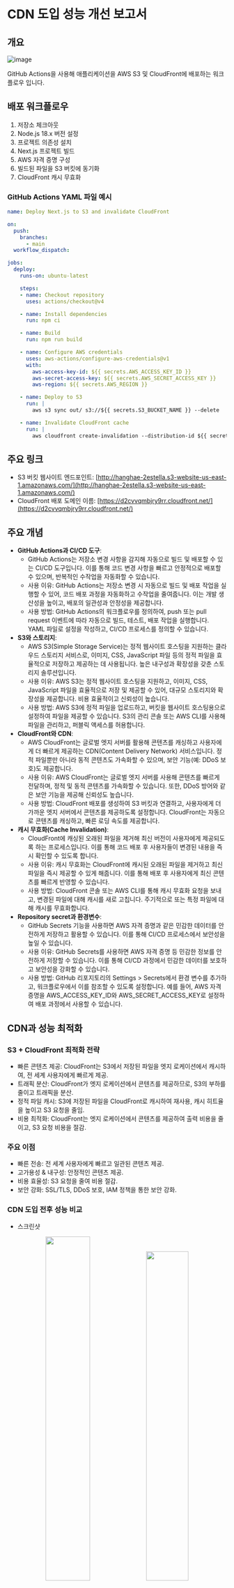 # CDN 도입 성능 개선 보고서

## 개요
![image](https://github.com/user-attachments/assets/1a2accf0-77ff-45a1-9dd5-ff41f92c6bd3)

GitHub Actions을 사용해 애플리케이션을 AWS S3 및 CloudFront에 배포하는 워크플로우 입니다.

## 배포 워크플로우

1. 저장소 체크아웃
2. Node.js 18.x 버전 설정
3. 프로젝트 의존성 설치
4. Next.js 프로젝트 빌드
5. AWS 자격 증명 구성
6. 빌드된 파일을 S3 버킷에 동기화
7. CloudFront 캐시 무효화

### GitHub Actions YAML 파일 예시
```yaml
name: Deploy Next.js to S3 and invalidate CloudFront

on:
  push:
    branches:
      - main  
  workflow_dispatch:

jobs:
  deploy:
    runs-on: ubuntu-latest

    steps:
    - name: Checkout repository
      uses: actions/checkout@v4

    - name: Install dependencies
      run: npm ci

    - name: Build
      run: npm run build

    - name: Configure AWS credentials
      uses: aws-actions/configure-aws-credentials@v1
      with:
        aws-access-key-id: ${{ secrets.AWS_ACCESS_KEY_ID }}
        aws-secret-access-key: ${{ secrets.AWS_SECRET_ACCESS_KEY }}
        aws-region: ${{ secrets.AWS_REGION }}

    - name: Deploy to S3
      run: |
        aws s3 sync out/ s3://${{ secrets.S3_BUCKET_NAME }} --delete

    - name: Invalidate CloudFront cache
      run: |
        aws cloudfront create-invalidation --distribution-id ${{ secrets.CLOUDFRONT_DISTRIBUTION_ID }} --paths "/*"
```



## 주요 링크
- S3 버킷 웹사이트 엔드포인트: [http://hanghae-2estella.s3-website-us-east-1.amazonaws.com/](http://hanghae-2estella.s3-website-us-east-1.amazonaws.com/)
- CloudFront 배포 도메인 이름: [https://d2cvvqmbjry9rr.cloudfront.net/](https://d2cvvqmbjry9rr.cloudfront.net/)


## 주요 개념
- **GitHub Actions과 CI/CD 도구**:
  - GitHub Actions는 저장소 변경 사항을 감지해 자동으로 빌드 및 배포할 수 있는 CI/CD 도구입니다. 이를 통해 코드 변경 사항을 빠르고 안정적으로 배포할 수 있으며, 반복적인 수작업을 자동화할 수 있습니다.
  - 사용 이유: GitHub Actions는 저장소 변경 시 자동으로 빌드 및 배포 작업을 실행할 수 있어, 코드 배포 과정을 자동화하고 수작업을 줄여줍니다. 이는 개발 생산성을 높이고, 배포의 일관성과 안정성을 제공합니다.
  - 사용 방법: GitHub Actions의 워크플로우를 정의하여, push 또는 pull request 이벤트에 따라 자동으로 빌드, 테스트, 배포 작업을 실행합니다. YAML 파일로 설정을 작성하고, CI/CD 프로세스를 정의할 수 있습니다.
- **S3와 스토리지**:
  - AWS S3(Simple Storage Service)는 정적 웹사이트 호스팅을 지원하는 클라우드 스토리지 서비스로, 이미지, CSS, JavaScript 파일 등의 정적 파일을 효율적으로 저장하고 제공하는 데 사용됩니다. 높은 내구성과 확장성을 갖춘 스토리지 솔루션입니다.
  - 사용 이유: AWS S3는 정적 웹사이트 호스팅을 지원하고, 이미지, CSS, JavaScript 파일을 효율적으로 저장 및 제공할 수 있어, 대규모 스토리지와 확장성을 제공합니다. 비용 효율적이고 신뢰성이 높습니다.
  - 사용 방법: AWS S3에 정적 파일을 업로드하고, 버킷을 웹사이트 호스팅용으로 설정하여 파일을 제공할 수 있습니다. S3의 관리 콘솔 또는 AWS CLI를 사용해 파일을 관리하고, 퍼블릭 액세스를 허용합니다.
- **CloudFront와 CDN**:
  - AWS CloudFront는 글로벌 엣지 서버를 활용해 콘텐츠를 캐싱하고 사용자에게 더 빠르게 제공하는 CDN(Content Delivery Network) 서비스입니다. 정적 파일뿐만 아니라 동적 콘텐츠도 가속화할 수 있으며, 보안 기능(예: DDoS 보호)도 제공합니다.
  - 사용 이유: AWS CloudFront는 글로벌 엣지 서버를 사용해 콘텐츠를 빠르게 전달하며, 정적 및 동적 콘텐츠를 가속화할 수 있습니다. 또한, DDoS 방어와 같은 보안 기능을 제공해 신뢰성도 높습니다.
  - 사용 방법: CloudFront 배포를 생성하여 S3 버킷과 연결하고, 사용자에게 더 가까운 엣지 서버에서 콘텐츠를 제공하도록 설정합니다. CloudFront는 자동으로 콘텐츠를 캐싱하고, 빠른 로딩 속도를 제공합니다.
- **캐시 무효화(Cache Invalidation)**:
  - CloudFront에 캐싱된 오래된 파일을 제거해 최신 버전이 사용자에게 제공되도록 하는 프로세스입니다. 이를 통해 코드 배포 후 사용자들이 변경된 내용을 즉시 확인할 수 있도록 합니다.
  - 사용 이유: 캐시 무효화는 CloudFront에 캐시된 오래된 파일을 제거하고 최신 파일을 즉시 제공할 수 있게 해줍니다. 이를 통해 배포 후 사용자에게 최신 콘텐츠를 빠르게 반영할 수 있습니다.
  - 사용 방법: CloudFront 콘솔 또는 AWS CLI를 통해 캐시 무효화 요청을 보내고, 변경된 파일에 대해 캐시를 새로 고칩니다. 주기적으로 또는 특정 파일에 대해 캐시를 무효화합니다.
- **Repository secret과 환경변수**:
  - GitHub Secrets 기능을 사용하면 AWS 자격 증명과 같은 민감한 데이터를 안전하게 저장하고 활용할 수 있습니다. 이를 통해 CI/CD 프로세스에서 보안성을 높일 수 있습니다.
  - 사용 이유: GitHub Secrets를 사용하면 AWS 자격 증명 등 민감한 정보를 안전하게 저장할 수 있습니다. 이를 통해 CI/CD 과정에서 민감한 데이터를 보호하고 보안성을 강화할 수 있습니다. 
  - 사용 방법: GitHub 리포지토리의 Settings > Secrets에서 환경 변수를 추가하고, 워크플로우에서 이를 참조할 수 있도록 설정합니다. 예를 들어, AWS 자격 증명을 AWS_ACCESS_KEY_ID와 AWS_SECRET_ACCESS_KEY로 설정하여 배포 과정에서 사용할 수 있습니다.


## CDN과 성능 최적화
### S3 + CloudFront 최적화 전략
- 빠른 콘텐츠 제공: CloudFront는 S3에서 저장된 파일을 엣지 로케이션에서 캐시하여, 전 세계 사용자에게 빠르게 제공.
- 트래픽 분산: CloudFront가 엣지 로케이션에서 콘텐츠를 제공하므로, S3의 부하를 줄이고 트래픽을 분산.
- 정적 파일 캐시: S3에 저장된 파일을 CloudFront로 캐시하여 재사용, 캐시 히트율을 높이고 S3 요청을 줄임.
- 비용 최적화: CloudFront는 엣지 로케이션에서 콘텐츠를 제공하여 출력 비용을 줄이고, S3 요청 비용을 절감.
### 주요 이점
- 빠른 전송: 전 세계 사용자에게 빠르고 일관된 콘텐츠 제공.
- 고가용성 & 내구성: 안정적인 콘텐츠 제공.
- 비용 효율성: S3 요청을 줄여 비용 절감.
- 보안 강화: SSL/TLS, DDoS 보호, IAM 정책을 통한 보안 강화.

### CDN 도입 전후 성능 비교
- 스크린샷
<div align="center"> 
  <img width="45%" src="https://github.com/user-attachments/assets/df2b0194-845a-44e3-8b1a-3a8a42a17826">
  <img width="44%" src="https://github.com/user-attachments/assets/c81964f0-b716-48fb-9b45-38ff0173ff56"> 
</div>
<br />

- 응답시간 비교 
  | 파일명 | CDN 도입 전 응답 시간 | CDN 도입 후 응답 시간 |
  | --- | --- | --- |
  | main-app.js | 188ms | 23ms |
  | 970.js | 212ms | 26ms |
  | page.js | 200ms | 24ms |
  | font-1.woff2 | 580ms | 14ms |
  | font-2.woff2 | 582ms | 14ms |
  | styles.css | 193ms | 14ms |
  | webpack.js | 374ms | 15ms |
  | script-1.js | 1.00s | 21ms |
  | script-2.js | 1.79s | 23ms |
  | 이미지 (next.svg) | 379ms | 16ms |
  | 이미지 (vercel.svg) | 398ms | 15ms |
  | 이미지 (file.svg) | 388ms | 15ms |
  | 이미지 (window.svg) | 447ms | 16ms |
  | 이미지 (globe.svg) | 408ms | 16ms |

### 성능 개선 분석
1. **응답 속도 개선**
    - 모든 리소스에서 응답 시간이 **최소 10배 이상 단축**됨.
    - 예를 들어, `script-1.js`는 1.00s → 21ms, `script-2.js`는 1.79s → 23ms로 크게 감소.
    - 가장 큰 차이를 보이는 항목: **웹폰트 및 이미지 파일** (500ms 이상 → 14~16ms).
2. **페이지 로드 속도 개선**
    - 주요 리소스(`main-app.js`, `styles.css`, `webpack.js`)의 응답 시간이 20ms 내외로 감소해 **최적의 사용자 경험 제공** 가능.
    - 이미지 및 폰트 파일도 빠르게 로드돼 **렌더링 속도 증가**.
3. **네트워크 부하 감소**
    - 정적 파일을 CloudFront 엣지 로케이션에서 제공해 **서버 부담 최소화**.
    - AWS S3와 CloudFront 결합을 통해 **서버 비용 절감 및 확장성 확보**.

### 결론
- CDN 도입 후 **전체적인 응답 속도가 90% 이상 개선**됐고, 대용량 리소스(`script.js` 및 이미지)에서 가장 큰 효과를 확인.
- 사용자 체감 속도(First Contentful Paint, TTFB 등)가 크게 향상돼 SEO 및 UX에도 긍정적인 영향을 줄 것으로 예상.
- 향후 추가적인 최적화(압축, HTTP/3 활용, 캐시 정책 조정 등)를 고려하면 더욱 개선 가능.

---

## 참고 자료
- [AWS CloudFront 공식 문서](https://docs.aws.amazon.com/cloudfront/)
- [AWS S3 정적 웹사이트 호스팅](https://docs.aws.amazon.com/AmazonS3/latest/dev/WebsiteHosting.html)
- [GitHub Actions 공식 문서](https://docs.github.com/en/actions)






